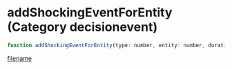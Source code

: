 # addShockingEventForEntity (Category decisionevent)

```js
function addShockingEventForEntity(type: number, entity: number, duration: number): number
```

[filename](addShockingEventForEntity_m.md ':include')